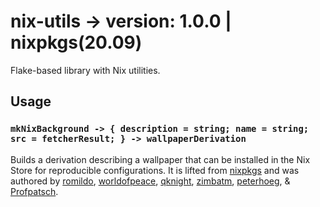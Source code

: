 # nix-utils -> version: 1.0.0 | nixpkgs(20.09)
Flake-based library with Nix utilities.

## Usage

### `mkNixBackground -> { description = string; name = string; src = fetcherResult; } -> wallpaperDerivation`
Builds a derivation describing a wallpaper that can be installed in the Nix Store for reproducible configurations. It is lifted from [nixpkgs](https://github.com/NixOS/nixpkgs/blob/d600f006643e074c2ef1d72e462e218b647a096c/pkgs/data/misc/nixos-artwork/wallpapers.nix#L7) and was authored by [romildo](https://github.com/romildo/), [worldofpeace](https://github.com/worldofpeace/), [qknight](https://github.com/qknight/), [zimbatm](https://github.com/zimbatm), [peterhoeg](https://github.com/peterhoeg/), & [Profpatsch](https://github.com/Profpatsch/).


